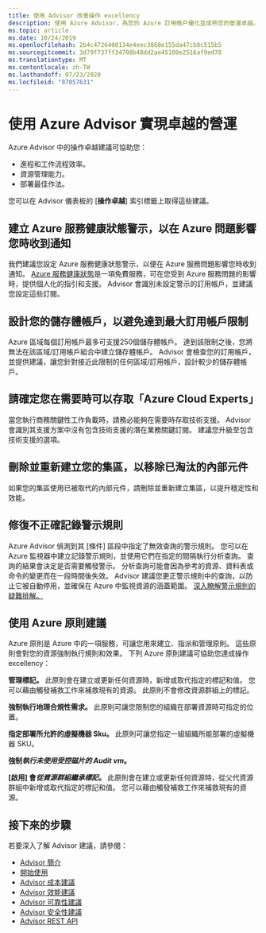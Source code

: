 ```yaml
---
title: 使用 Advisor 改善操作 excellency
description: 使用 Azure Advisor，為您的 Azure 訂用帳戶優化並成熟您的營運卓越。
ms.topic: article
ms.date: 10/24/2019
ms.openlocfilehash: 2b4c4726400134e4eec3868e155da47cb8c515b5
ms.sourcegitcommit: 3d79f737ff34708b48dd2ae45100e2516af9ed78
ms.translationtype: MT
ms.contentlocale: zh-TW
ms.lasthandoff: 07/23/2020
ms.locfileid: "87057631"
---
```

# <a name="achieve-operational-excellence-by-using-azure-advisor"></a>使用 Azure Advisor 實現卓越的營運

Azure Advisor 中的操作卓越建議可協助您： 
- 進程和工作流程效率。
- 資源管理能力。
- 部署最佳作法。 

您可以在 Advisor 儀表板的 [**操作卓越**] 索引標籤上取得這些建議。

## <a name="create-azure-service-health-alerts-to-be-notified-when-azure-problems-affect-you"></a>建立 Azure 服務健康狀態警示，以在 Azure 問題影響您時收到通知

我們建議您設定 Azure 服務健康狀態警示，以便在 Azure 服務問題影響您時收到通知。 [Azure 服務健康狀態](https://azure.microsoft.com/features/service-health/)是一項免費服務，可在您受到 Azure 服務問題的影響時，提供個人化的指引和支援。 Advisor 會識別未設定警示的訂用帳戶，並建議您設定這些訂閱。


## <a name="design-your-storage-accounts-to-prevent-reaching-the-maximum-subscription-limit"></a>設計您的儲存體帳戶，以避免達到最大訂用帳戶限制

Azure 區域每個訂用帳戶最多可支援250個儲存體帳戶。 達到該限制之後，您將無法在該區域/訂用帳戶組合中建立儲存體帳戶。 Advisor 會檢查您的訂用帳戶，並提供建議，讓您針對接近此限制的任何區域/訂用帳戶，設計較少的儲存體帳戶。

## <a name="ensure-you-have-access-to-azure-cloud-experts-when-you-need-it"></a>請確定您在需要時可以存取「Azure Cloud Experts」

當您執行商務關鍵性工作負載時，請務必能夠在需要時存取技術支援。 Advisor 會識別其支援方案中沒有包含技術支援的潛在業務關鍵訂閱。 建議您升級至包含技術支援的選項。

## <a name="delete-and-re-create-your-pool-to-remove-a-deprecated-internal-component"></a>刪除並重新建立您的集區，以移除已淘汰的內部元件

如果您的集區使用已被取代的內部元件，請刪除並重新建立集區，以提升穩定性和效能。

## <a name="repair-invalid-log-alert-rules"></a>修復不正確記錄警示規則

Azure Advisor 偵測到其 [條件] 區段中指定了無效查詢的警示規則。 您可以在 Azure 監視器中建立記錄警示規則，並使用它們在指定的間隔執行分析查詢。 查詢的結果會決定是否需要觸發警示。 分析查詢可能會因為參考的資源、資料表或命令的變更而在一段時間後失效。 Advisor 建議您更正警示規則中的查詢，以防止它被自動停用，並確保在 Azure 中監視資源的涵蓋範圍。 [深入瞭解警示規則的疑難排解。](https://aka.ms/aa_logalerts_queryrepair)

## <a name="use-azure-policy-recommendations"></a>使用 Azure 原則建議

Azure 原則是 Azure 中的一項服務，可讓您用來建立、指派和管理原則。 這些原則會對您的資源強制執行規則和效果。 下列 Azure 原則建議可協助您達成操作 excellency： 

**管理標記。** 此原則會在建立或更新任何資源時，新增或取代指定的標記和值。 您可以藉由觸發補救工作來補救現有的資源。 此原則不會修改資源群組上的標記。

**強制執行地理合規性需求。** 此原則可讓您限制您的組織在部署資源時可指定的位置。 

**指定部署所允許的虛擬機器 Sku。** 此原則可讓您指定一組組織所能部署的虛擬機器 SKU。

**強制*執行未使用受控磁片的 Audit vm*。**

**[啟用] 會*從資源群組繼承標記*。** 此原則會在建立或更新任何資源時，從父代資源群組中新增或取代指定的標記和值。 您可以藉由觸發補救工作來補救現有的資源。

## <a name="next-steps"></a>接下來的步驟

若要深入了解 Advisor 建議，請參閱：
* [Advisor 簡介](advisor-overview.md)
* [開始使用](advisor-get-started.md)
* [Advisor 成本建議](advisor-cost-recommendations.md)
* [Advisor 效能建議](advisor-performance-recommendations.md)
* [Advisor 可靠性建議](advisor-high-availability-recommendations.md)
* [Advisor 安全性建議](advisor-security-recommendations.md)
* [Advisor REST API](/rest/api/advisor/)
